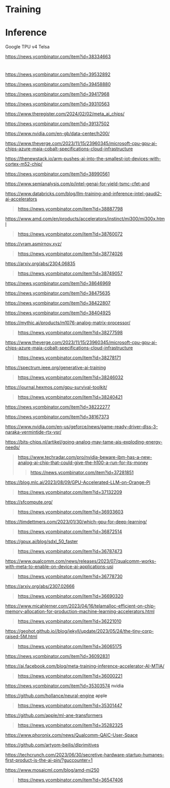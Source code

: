 # Training

# Inference
Google TPU v4
Telsa

https://news.ycombinator.com/item?id=38334663

#
https://news.ycombinator.com/item?id=39532892

https://news.ycombinator.com/item?id=39458880

https://news.ycombinator.com/item?id=39417968

https://news.ycombinator.com/item?id=39310563

https://www.theregister.com/2024/02/02/meta_ai_chips/

https://news.ycombinator.com/item?id=39137502

https://www.nvidia.com/en-gb/data-center/h200/

https://www.theverge.com/2023/11/15/23960345/microsoft-cpu-gpu-ai-chips-azure-maia-cobalt-specifications-cloud-infrastructure

https://thenewstack.io/arm-pushes-ai-into-the-smallest-iot-devices-with-cortex-m52-chip/

https://news.ycombinator.com/item?id=38990561

https://www.semianalysis.com/p/intel-genai-for-yield-tsmc-cfet-and

https://www.databricks.com/blog/llm-training-and-inference-intel-gaudi2-ai-accelerators
> https://news.ycombinator.com/item?id=38887798

https://www.amd.com/en/products/accelerators/instinct/mi300/mi300x.html
> https://news.ycombinator.com/item?id=38760072

https://vram.asmirnov.xyz/
> https://news.ycombinator.com/item?id=38774026

https://arxiv.org/abs/2304.06835
> https://news.ycombinator.com/item?id=38749057

https://news.ycombinator.com/item?id=38646969

https://news.ycombinator.com/item?id=38475635

https://news.ycombinator.com/item?id=38422807

https://news.ycombinator.com/item?id=38404925

https://mythic.ai/products/m1076-analog-matrix-processor/
> https://news.ycombinator.com/item?id=38277598

https://www.theverge.com/2023/11/15/23960345/microsoft-cpu-gpu-ai-chips-azure-maia-cobalt-specifications-cloud-infrastructure
> https://news.ycombinator.com/item?id=38278171

https://spectrum.ieee.org/generative-ai-training
> https://news.ycombinator.com/item?id=38246032

https://journal.hexmos.com/gpu-survival-toolkit/
> https://news.ycombinator.com/item?id=38240421

https://news.ycombinator.com/item?id=38222277

https://news.ycombinator.com/item?id=38167373

https://www.nvidia.com/en-us/geforce/news/game-ready-driver-dlss-3-naraka-vermintide-rtx-vsr/

https://bits-chips.nl/artikel/going-analog-may-tame-ais-exploding-energy-needs/
> https://www.techradar.com/pro/nvidia-beware-ibm-has-a-new-analog-ai-chip-that-could-give-the-h100-a-run-for-its-money
> > https://news.ycombinator.com/item?id=37281851

https://blog.mlc.ai/2023/08/09/GPU-Accelerated-LLM-on-Orange-Pi
> https://news.ycombinator.com/item?id=37132209

https://sfcompute.org/
> https://news.ycombinator.com/item?id=36933603

https://timdettmers.com/2023/01/30/which-gpu-for-deep-learning/
> https://news.ycombinator.com/item?id=36872514

https://gpux.ai/blog/sdxl_50_faster
> https://news.ycombinator.com/item?id=36787473

https://www.qualcomm.com/news/releases/2023/07/qualcomm-works-with-meta-to-enable-on-device-ai-applications-usi
> https://news.ycombinator.com/item?id=36778730

https://arxiv.org/abs/2307.02666
> https://news.ycombinator.com/item?id=36690320

https://www.micahlerner.com/2023/04/16/telamalloc-efficient-on-chip-memory-allocation-for-production-machine-learning-accelerators.html
> https://news.ycombinator.com/item?id=36221010

https://geohot.github.io//blog/jekyll/update/2023/05/24/the-tiny-corp-raised-5M.html
> https://news.ycombinator.com/item?id=36065175

https://news.ycombinator.com/item?id=36092831

https://ai.facebook.com/blog/meta-training-inference-accelerator-AI-MTIA/
> https://news.ycombinator.com/item?id=36000221

https://news.ycombinator.com/item?id=35303574 nvidia

https://github.com/hollance/neural-engine apple
> https://news.ycombinator.com/item?id=35301447

https://github.com/apple/ml-ane-transformers
> https://news.ycombinator.com/item?id=35282325

https://www.phoronix.com/news/Qualcomm-QAIC-User-Space

https://github.com/artyom-beilis/dlprimitives

https://techcrunch.com/2023/06/30/secretive-hardware-startup-humanes-first-product-is-the-ai-pin/?guccounter=1

https://www.mosaicml.com/blog/amd-mi250
> https://news.ycombinator.com/item?id=36547406